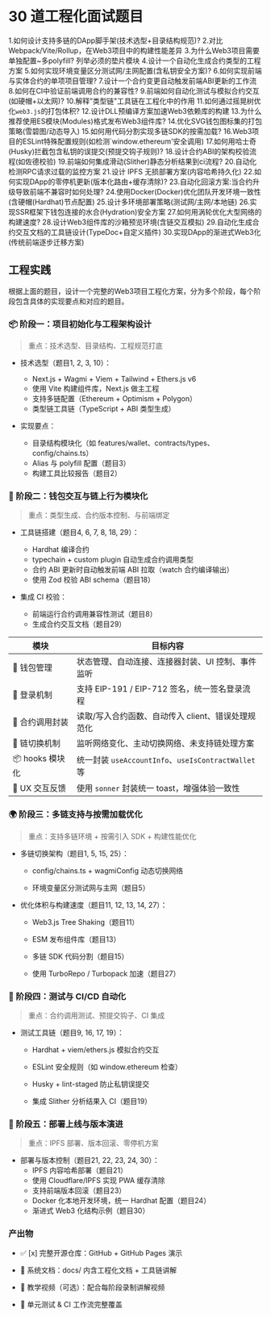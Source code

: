 
# 30 道工程化面试题目

1.如何设计支持多链的DApp脚手架(技术选型+目录结构规范)?
2.对比 Webpack/Vite/Rollup，在Web3项目中的构建性能差异
3.为什么Web3项目需要单独配置~多polyfill? 列举必须的垫片模块
4.设计一个自动化生成合约类型的工程方案
5.如何实现环境变量区分测试网/主网配置(含私钥安全方案)?
6.如何实现前端与实体合约的单项项目管理?
7.设计一个合约变更自动触发前端ABI更新的工作流
8.如何在CI中验证前端调用合约的兼容性?
9.前端如何自动化测试与模拟合约交互(如硬帽+以太网)?
10.解释”类型链"工具链在工程化中的作用
11.如何通过摇晃树优化`web3.js`的打包体积?
12.设计DLL预编译方案加速Web3依赖库的构建
13.为什么推荐使用ES模块(Modules)格式发布Web3组件库?
14.优化SVG钱包图标集的打包策略(雪碧图/动态导入)
15.如何用代码分割实现多链SDK的按需加载?
16.Web3项目的ESLint特殊配置规则(如检测`window.ethereum'安全调用)
17.如何用哈士奇(Husky)拦截包含私钥的误提交(预提交钩子规则)?
18.设计合约ABI的架构校验流程(如佐德校验)
19.前端如何集成滑动(Slither)静态分析结果到ci流程?
20.自动化检测RPC请求过载的监控方案
21.设计 IPFS 无损部署方案(内容哈希持久化)
22.如何实现DApp的零停机更新(版本化路由+缓存清除)?
23.自动化回滚方案:当合约升级导致前端不兼容时如何处理?
24.使用Docker(Docker)优化团队开发环境一致性(含硬帽(Hardhat)节点配置)
25.设计多环境部署策略(测试网/主网/本地链)
26.实现SSR框架下钱包连接的水合(Hydration)安全方案
27.如何用涡轮优化大型网络的构建速度?
28.设计Web3组件库的沙箱预览环境(含链交互模拟)
29.自动化生成合约交互文档的工具链设计(TypeDoc+自定义插件)
30.实现DApp的渐进式Web3化(传统前端逐步迁移方案)

## 工程实践

根据上面的题目，设计一个完整的Web3项目工程化方案，分为多个阶段，每个阶段包含具体的实现要点和对应的题目。

### 📦 阶段一：项目初始化与工程架构设计

> 重点：技术选型、目录结构、工程规范打底

- 技术选型（题目1, 2, 3, 10）：

  - Next.js + Wagmi + Viem + Tailwind + Ethers.js v6
  - 使用 Vite 构建组件库，Next.js 做主工程
  - 支持多链配置（Ethereum + Optimism + Polygon）
  - 类型链工具链（TypeScript + ABI 类型生成）

- 实现要点：
  - 目录结构模块化（如 features/wallet、contracts/types、config/chains.ts）
  - Alias 与 polyfill 配置（题目3）
  - 构建工具比较报告（题目2）

### 🔗 阶段二：钱包交互与链上行为模块化

> 重点：类型生成、合约版本控制、与前端绑定

- 工具链搭建（题目4, 6, 7, 8, 18, 29）：
  - Hardhat 编译合约
  - typechain + custom plugin 自动生成合约调用类型
  - 合约 ABI 更新时自动触发前端 ABI 拉取（watch 合约编译输出）
  - 使用 Zod 校验 ABI schema（题目18）

- 集成 CI 校验：
  - 前端运行合约调用兼容性测试（题目8）
  - 生成合约交互文档（题目29）

| 模块           | 目标内容                                          |
| ------------ | --------------------------------------------- |
| 👜 钱包管理      | 状态管理、自动连接、连接器封装、UI 控制、事件监听                    |
| 🔐 登录机制      | 支持 EIP-191 / EIP-712 签名，统一签名登录流程              |
| 🧾 合约调用封装    | 读取/写入合约函数、自动传入 client、错误处理规范化                 |
| 🔄 链切换机制     | 监听网络变化、主动切换网络、未支持链处理方案                        |
| 📦 hooks 模块化 | 统一封装 `useAccountInfo`、`useIsContractWallet` 等 |
| 🧠 UX 交互反馈   | 使用 `sonner` 封装统一 toast，增强体验一致性                |

### 🌍 阶段三：多链支持与按需加载优化

> 重点：支持多链环境 + 按需引入 SDK + 构建性能优化

- 多链切换架构（题目1, 5, 15, 25）：

  - config/chains.ts + wagmiConfig 动态切换网络

  - 环境变量区分测试网与主网（题目5）

- 优化体积与构建速度（题目11, 12, 13, 14, 27）：

  - Web3.js Tree Shaking（题目11）

  - ESM 发布组件库（题目13）

  - 多链 SDK 代码分割（题目15）

  - 使用 TurboRepo / Turbopack 加速（题目27）

### 🧪 阶段四：测试与 CI/CD 自动化

> 重点：合约调用测试、预提交钩子、CI 集成

- 测试工具链（题目9, 16, 17, 19）：

  - Hardhat + viem/ethers.js 模拟合约交互

  - ESLint 安全规则（如 window.ethereum 检查）

  - Husky + lint-staged 防止私钥误提交

  - 集成 Slither 分析结果入 CI（题目19）

### 🚀 阶段五：部署上线与版本演进

> 重点：IPFS 部署、版本回滚、零停机方案

- 部署与版本控制（题目21, 22, 23, 24, 30）：
  - IPFS 内容哈希部署（题目21）
  - 使用 Cloudflare/IPFS 实现 PWA 缓存清除
  - 支持前端版本回滚（题目23）
  - Docker 化本地开发环境，统一 Hardhat 配置（题目24）
  - 渐进式 Web3 化结构示例（题目30）

### 产出物

- ✅ [x] 完整开源仓库：GitHub + GitHub Pages 演示

- 📖 系统文档：docs/ 内含工程化文档 + 工具链讲解

- 🎥 教学视频（可选）：配合每阶段录制讲解视频

- 🧪 单元测试 & CI 工作流完整覆盖
